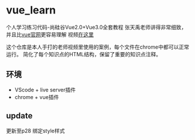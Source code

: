 # vue_learn
个人学习练习代码-尚硅谷Vue2.0+Vue3.0全套教程
张天禹老师讲得非常细致，并且比[vue官网](https://cn.vuejs.org/index.html)更容易理解
视频[在这里](https://www.bilibili.com/video/BV1Zy4y1K7SH)

这个仓库是本人手打的老师视频里使用的案例，每个文件在chrome中都可以正常运行。
简化了每个知识点的HTML结构，保留了重要的知识点注释。

## 环境
- VScode + live server插件
- chrome + vue插件

## update
更新至p28 绑定style样式

